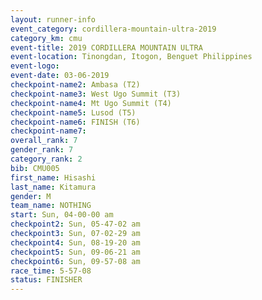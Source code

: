 ```yaml
---
layout: runner-info 
event_category: cordillera-mountain-ultra-2019 
category_km: cmu 
event-title: 2019 CORDILLERA MOUNTAIN ULTRA 
event-location: Tinongdan, Itogon, Benguet Philippines 
event-logo: 
event-date: 03-06-2019 
checkpoint-name2: Ambasa (T2) 
checkpoint-name3: West Ugo Summit (T3) 
checkpoint-name4: Mt Ugo Summit (T4) 
checkpoint-name5: Lusod (T5) 
checkpoint-name6: FINISH (T6) 
checkpoint-name7: 
overall_rank: 7
gender_rank: 7
category_rank: 2
bib: CMU005
first_name: Hisashi
last_name: Kitamura
gender: M
team_name: NOTHING
start: Sun, 04-00-00 am
checkpoint2: Sun, 05-47-02 am
checkpoint3: Sun, 07-02-29 am
checkpoint4: Sun, 08-19-20 am
checkpoint5: Sun, 09-06-21 am
checkpoint6: Sun, 09-57-08 am
race_time: 5-57-08
status: FINISHER
---
```

